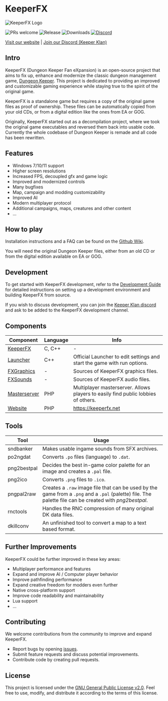 # KeeperFX

![KeeperFX Logo](https://keeperfx.net/img/banner/top-banner.png)

![PRs welcome](https://img.shields.io/badge/PRs-welcome-brightgreen?style=flat-square)
![Release](https://img.shields.io/github/v/release/dkfans/keeperfx?style=flat-square)
![Downloads](https://img.shields.io/github/downloads/dkfans/keeperfx/total?style=flat-square)
[![Discord](https://img.shields.io/discord/480505152806191114?style=flat-square)](https://discord.gg/hE4p7vy2Hb)

[Visit our website](https://keeperfx.net) | [Join our Discord (Keeper Klan)](https://discord.gg/hE4p7vy2Hb)


## Intro
KeeperFX (Dungeon Keeper Fan eXpansion) is an open-source project that aims to fix up, enhance and modernize 
the classic dungeon management game, [Dungeon Keeper](https://en.wikipedia.org/wiki/Dungeon_Keeper).
This project is dedicated to providing an improved and customizable gaming experience while staying true to the spirit of the original game.

KeeperFX is a standalone game but requires a copy of the original game files as proof of ownership.
These files can be automatically copied from your old CDs, or from a digital edition like the ones from EA or GOG.

Originally, KeeperFX started out as a decompilation project, where we took the original game executables and reversed them back into usable code. 
Currently the whole codebase of Dungeon Keeper is remade and all code has been rewritten.


## Features
- Windows 7/10/11 support
- Higher screen resolutions
- Increased FPS, decoupled gfx and game logic
- Improved and modernized controls
- Many bugfixes
- Map, campaign and modding customizability
- Improved AI
- Modern multiplayer protocol
- Additional campaigns, maps, creatures and other content
- ...


## How to play

Installation instructions and a FAQ can be found on the [Github Wiki](https://github.com/dkfans/keeperfx/wiki).

You will need the original Dungeon Keeper files, either from an old CD or from the digital edition available on EA or GOG.


## Development
To get started with KeeperFX development, refer to the [Development Guide](https://github.com/dkfans/keeperfx/wiki/Building-KeeperFX) for 
detailed instructions on setting up a development environment and building KeeperFX from source.

If you wish to discuss development, you can join the [Keeper Klan discord](https://discord.gg/hE4p7vy2Hb) and ask to 
be added to the KeeperFX development channel.


## Components
| Component | Language | Info |
|---|---|---|
| [KeeperFX](https://github.com/dkfans/keeperfx) | C, C++ | - |
| [Launcher](https://github.com/dkfans/keeperfx-launcherwx) | C++ | Official Launcher to edit settings and start the game with run options. |
| [FXGraphics](https://github.com/dkfans/FXGraphics) | - | Sources of KeeperFX graphics files. |
| [FXSounds](https://github.com/dkfans/FXsounds) | - | Sources of KeeperFX audio files. |
| [Masterserver](https://github.com/dkfans/keeperfx-masterserver) | PHP | Multiplayer masterserver. Allows players to easily find public lobbies of others. |
| [Website](https://github.com/dkfans/keeperfx-website) | PHP | https://keeperfx.net |


## Tools
| Tool | Usage |
|---|---|
| sndbanker | Makes usable ingame sounds from SFX archives. |
| po2ngdat | Converts `.po` files (language) to `.dat`. |
| png2bestpal | Decides the best in-game color palette for an image and creates a `.pal` file. |
| png2ico | Converts `.png` files to `.ico`. |
| pngpal2raw | Creates a `.raw` image file that can be used by the game from a `.png` and a `.pal` (palette) file. The palette file can be created with _png2bestpal_. |
| rnctools | Handles the RNC compression of many original DK data files. |
| dkillconv | An unfinished tool to convert a map to a text based format. |


## Further Improvements
KeeperFX could be further improved in these key areas:
- Multiplayer performance and features
- Expand and improve AI / Computer player behavior
- Improve pathfinding performance
- Expand creative freedom for modders even further
- Native cross-platform support
- Improve code readability and maintainability
- Lua support
- ...


## Contributing
We welcome contributions from the community to improve and expand KeeperFX.
- Report bugs by opening [issues](https://github.com/dkfans/keeperfx/issues).
- Submit feature requests and discuss potential improvements.
- Contribute code by creating pull requests. 


## License
This project is licensed under the [GNU General Public License v2.0](LICENSE).
Feel free to use, modify, and distribute it according to the terms of this license.
